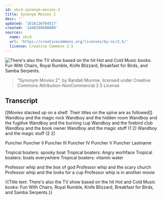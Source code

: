 ```yaml
---
id: xkcd.synonym-movies-2
title: Synonym Movies 2
desc: ''
updated: '1616126764517'
created: '1440399600000'
sources:
  name: xkcd
  url: 'https://creativecommons.org/licenses/by-nc/2.5/'
  license: Creative Commons 2.5
---
```

![There's also the TV show based on the hit Hot and Cold Music books: Fun With Chairs, Royal Rumble, Knife Blizzard, Breakfast for Birds, and Samba Serpents.](https://imgs.xkcd.com/comics/synonym_movies_2.png)
> "Synonym Movies 2", by Randall Munroe, licensed under Creative Commons Attribution-NonCommercial 2.5 License

## Transcript
[[Movies stacked up on a shelf. Their titles on the spine are as followed]]
Wandboy and the magic rock
Wandboy and the hidden room
Wandboy and the fugitive
Wandboy and the burning cup
Wandboy and the firebird club
Wandboy and the book owner
Wandboy and the magic stuff (1
2)
Wandboy and the magic stuff (2
2)

Puncher
Puncher II
Puncher III
Puncher IV
Puncher V
Puncher Lastname

Tropical boaters: spooky boat
Tropical boaters: Angry worhface
Tropical boaters: boats everywhere
Tropical boaters: vitamin water

Professor whip and the box of god
Professor whip and the scary church
Professor whip and the looks for a cup
Professor whip is in another movie

{{Title text: There's also the TV show based on the hit Hot and Cold Music books: Fun With Chairs, Royal Rumble, Knife Blizzard, Breakfast for Birds, and Samba Serpents.}}

